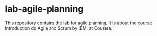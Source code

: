 # lab-agile-planning

This repository contains the lab for agile planning.
It is about the course Introduction do Agile and Scrum by IBM, at Cousera.
